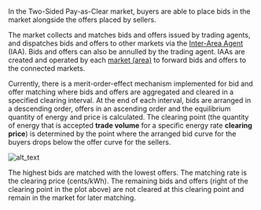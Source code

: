 In the Two-Sided Pay-as-Clear market, buyers are able to place bids in the market alongside the offers placed by sellers.

The market collects and matches bids and offers issued by trading agents, and dispatches bids and offers to other markets via the [Inter-Area Agent](inter-area-agent.md) (IAA). Bids and offers can also be annulled by the trading agent. IAAs are created and operated by each [market (area)](model-markets.md) to forward bids and offers to the connected markets. 

Currently, there is a merit-order-effect mechanism implemented for bid and offer matching where bids and offers are aggregated and cleared in a specified clearing interval. At the end of each interval, bids are arranged in a descending order, offers in an ascending order and the equilibrium quantity of energy and price is calculated. The clearing point (the quantity of energy that is accepted **trade volume** for a specific energy rate **clearing price**) is determined by the point where the arranged bid curve for the buyers drops below the offer curve for the sellers.

![alt_text](images/image1.png "image_tooltip")

The highest bids are matched with the lowest offers. The matching rate is the clearing price (cents/kWh). The remaining bids and offers (right of the clearing point in the plot above) are not cleared at this clearing point and remain in the market for later matching.
